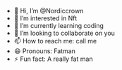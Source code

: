 - 👋 Hi, I’m @Nordiccrown
- 👀 I’m interested in  Nft
- 🌱 I’m currently learning coding 
- 💞️ I’m looking to collaborate on you
- 📫 How to reach me: call me
- 😄 Pronouns: Fatman
- ⚡ Fun fact: A really fat man

<!---
Nordiccrown/Nordiccrown is a ✨ special ✨ repository because its `README.md` (this file) appears on your GitHub profile.
You can click the Preview link to take a look at your changes.
--->
